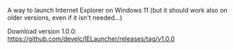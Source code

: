A way to launch Internet Explorer on Windows 11 (but it should work also on older versions, even if it isn't needed...)

Download version 1.0.0: https://github.com/develc/IELauncher/releases/tag/v1.0.0

